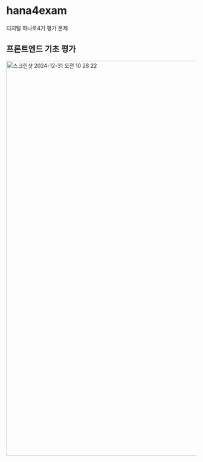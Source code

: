 # hana4exam

디지털 하나로4기 평가 문제

## 프론트엔드 기초 평가

<img width="1042" alt="스크린샷 2024-12-31 오전 10 28 22" src="https://github.com/user-attachments/assets/9d369d06-dc02-4e5b-b0ae-b21173a30ad3" />
